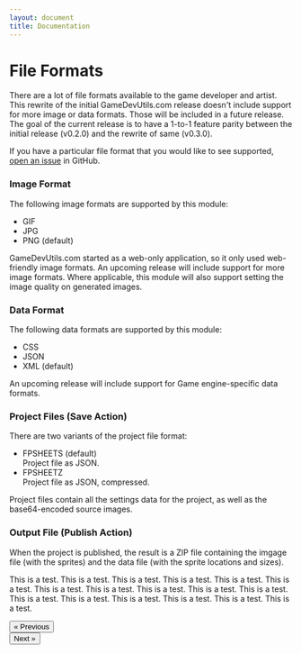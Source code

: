 ```yaml
---
layout: document
title: Documentation
---
```


# File Formats

There are a lot of file formats available to the game developer and artist. This rewrite of the initial GameDevUtils.com release doesn't include support for more image or data formats. Those will be included in a future release. The goal of the current release is to have a 1-to-1 feature parity between the initial release (v0.2.0) and the rewrite of same (v0.3.0).

If you have a particular file format that you would like to see supported, [open an issue](https://github.com/GameDevUtils/gdu-sheets/issues/new?title=Feature%20Request%20(File%20Formats)&body=I%20would%20like%20to%20see%20support%20for%20the%20following%20file%20format(s):) in GitHub. 

### Image Format

The following image formats are supported by this module:

- GIF
- JPG
- PNG (default)

GameDevUtils.com started as a web-only application, so it only used web-friendly image formats. An upcoming release will include support for more image formats. Where applicable, this module will also support setting the image quality on generated images.

### Data Format

The following data formats are supported by this module:

- CSS
- JSON
- XML (default)

An upcoming release will include support for Game engine-specific data formats.

### Project Files (Save Action)

There are two variants of the project file format:

- FPSHEETS (default)<br/>
  Project file as JSON.
- FPSHEETZ<br/> 
  Project file as JSON, compressed.

Project files contain all the settings data for the project, as well as the base64-encoded source images.

### Output File (Publish Action)

When the project is published, the result is a ZIP file containing the imgage file (with the sprites) and the data file (with the sprite locations and sizes). 

This is a test. This is a test. This is a test. This is a test. This is a test. This is a test. This is a test. This is a test. This is a test. This is a test. This is a test. This is a test. This is a test. This is a test. This is a test. This is a test. This is a test. 

<div class="row docs-nav">
<div class="col-2"></div>
<div class="col-4"><button type="button" onclick='javascript:goto(this, "03-project-settings.html");' class="btn btn-primary">&laquo; Previous</button></div>
<div class="col-4"><button type="button" onclick='javascript:goto();' class="btn btn-primary disabled">Next &raquo;</button></div>
<div class="col-2"></div>
</div>
